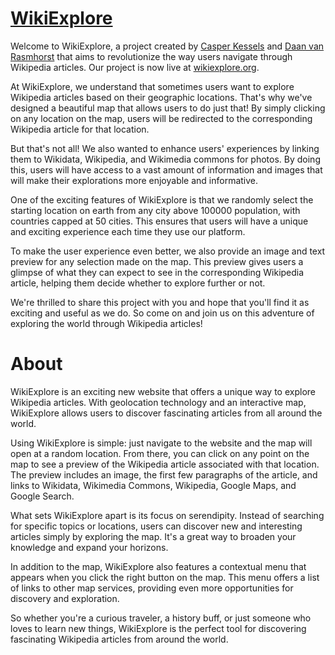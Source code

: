 # [WikiExplore](https://wikiexplore.org)
Welcome to WikiExplore, a project created by [Casper Kessels](https://www.casperkessels.com) and [Daan van Rasmhorst](https://daan.vanramshor.st) that aims to revolutionize the way users navigate through Wikipedia articles. Our project is now live at [wikiexplore.org](https://wikiexplore.org).

At WikiExplore, we understand that sometimes users want to explore Wikipedia articles based on their geographic locations. That's why we've designed a beautiful map that allows users to do just that! By simply clicking on any location on the map, users will be redirected to the corresponding Wikipedia article for that location.

But that's not all! We also wanted to enhance users' experiences by linking them to Wikidata, Wikipedia, and Wikimedia commons for photos. By doing this, users will have access to a vast amount of information and images that will make their explorations more enjoyable and informative.

One of the exciting features of WikiExplore is that we randomly select the starting location on earth from any city above 100000 population, with countries capped at 50 cities. This ensures that users will have a unique and exciting experience each time they use our platform.

To make the user experience even better, we also provide an image and text preview for any selection made on the map. This preview gives users a glimpse of what they can expect to see in the corresponding Wikipedia article, helping them decide whether to explore further or not.

We're thrilled to share this project with you and hope that you'll find it as exciting and useful as we do. So come on and join us on this adventure of exploring the world through Wikipedia articles!


# About
WikiExplore is an exciting new website that offers a unique way to explore Wikipedia articles. With geolocation technology and an interactive map, WikiExplore allows users to discover fascinating articles from all around the world.

Using WikiExplore is simple: just navigate to the website and the map will open at a random location. From there, you can click on any point on the map to see a preview of the Wikipedia article associated with that location. The preview includes an image, the first few paragraphs of the article, and links to Wikidata, Wikimedia Commons, Wikipedia, Google Maps, and Google Search.

What sets WikiExplore apart is its focus on serendipity. Instead of searching for specific topics or locations, users can discover new and interesting articles simply by exploring the map. It's a great way to broaden your knowledge and expand your horizons.

In addition to the map, WikiExplore also features a contextual menu that appears when you click the right button on the map. This menu offers a list of links to other map services, providing even more opportunities for discovery and exploration.

So whether you're a curious traveler, a history buff, or just someone who loves to learn new things, WikiExplore is the perfect tool for discovering fascinating Wikipedia articles from around the world.